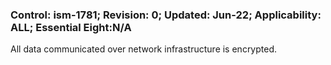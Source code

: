 ### Control: ism-1781; Revision: 0; Updated: Jun-22; Applicability: ALL; Essential Eight:N/A
<p>All data communicated over network infrastructure is encrypted.</p>